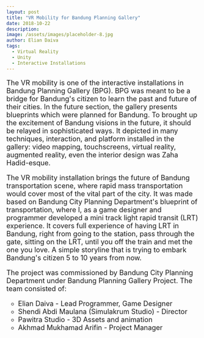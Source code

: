 ```yaml
---
layout: post
title: "VR Mobility for Bandung Planning Gallery"
date: 2018-10-22
description: 
image: /assets/images/placeholder-8.jpg
author: Elian Daiva
tags: 
  - Virtual Reality
  - Unity
  - Interactive Installations
---
```

<p style="font-size:18px">The VR mobility is one of the interactive installations in Bandung Planning Gallery (BPG). BPG was meant to be a bridge for Bandung's citizen to learn the past and future of their cities. In the future section, the gallery presents blueprints which were planned for Bandung. To brought up the excitement of Bandung visions in the future, it should be relayed in sophisticated ways. It depicted in many techniques, interaction, and platform installed in the gallery: video mapping, touchscreens, virtual reality, augmented reality, even the interior design was Zaha Hadid-esque.</p>

<p style="font-size:18px">The VR mobility installation brings the future of Bandung transportation scene, where rapid mass transportation would cover most of the vital part of the city. It was made based on Bandung City Planning Department's blueprint of transportation, where I, as a game designer and programmer developed a mini track light rapid transit (LRT) experience. It covers full experience of having LRT in Bandung, right from going to the station, pass through the gate, sitting on the LRT, until you off the train and met the one you love. A simple storyline that is trying to embark Bandung's citizen 5 to 10 years from now.</p>

<p style="font-size:18px">The project was commissioned by Bandung City Planning Department under Bandung Planning Gallery Project. The team consisted of: </p>
<ul style="list-style-type:circle; font-size:18px">
  <li>Elian Daiva - Lead Programmer, Game Designer</li>
  <li>Shendi Abdi Maulana (Simulakrum Studio) - Director</li>
  <li>Pawitra Studio - 3D Assets and animation</li>
  <li>Akhmad Mukhamad Arifin - Project Manager</li>
<ul>  
